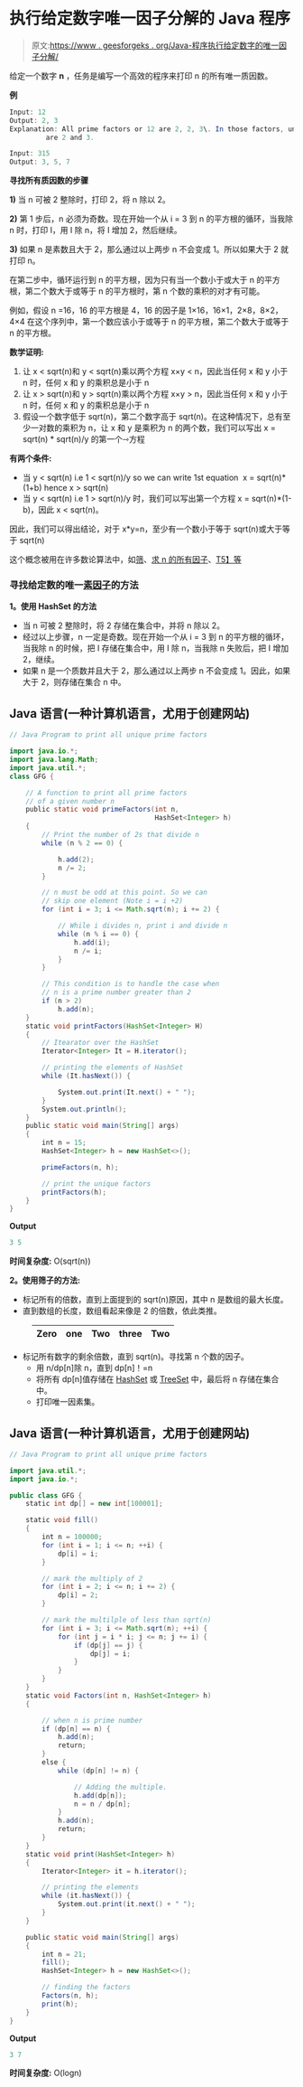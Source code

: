 # 执行给定数字唯一因子分解的 Java 程序

> 原文:[https://www . geesforgeks . org/Java-程序执行给定数字的唯一因子分解/](https://www.geeksforgeeks.org/java-program-to-perform-the-unique-factorization-of-a-given-number/)

给定一个数字 **n** ，任务是编写一个高效的程序来打印 n 的所有唯一质因数。

**例**

```java
Input: 12
Output: 2, 3
Explanation: All prime factors or 12 are 2, 2, 3\. In those factors, unique factors
         are 2 and 3.

Input: 315 
Output: 3, 5, 7
```

**寻找所有质因数的步骤**

**1)** 当 n 可被 2 整除时，打印 2，将 n 除以 2。

**2)** 第 1 步后，n 必须为奇数。现在开始一个从 i = 3 到 n 的平方根的循环，当我除 n 时，打印 I，用 I 除 n，将 I 增加 2，然后继续。

**3)** 如果 n 是素数且大于 2，那么通过以上两步 n 不会变成 1。所以如果大于 2 就打印 n。

在第二步中，循环运行到 n 的平方根，因为只有当一个数小于或大于 n 的平方根，第二个数大于或等于 n 的平方根时，第 n 个数的乘积的对才有可能。

例如，假设 n =16，16 的平方根是 4，16 的因子是 1×16，16×1，2×8，8×2，4×4 在这个序列中，第一个数应该小于或等于 n 的平方根，第二个数大于或等于 n 的平方根。

**数学证明:**

1.  让 x < sqrt(n)和 y < sqrt(n)乘以两个方程 x×y < n，因此当任何 x 和 y 小于 n 时，任何 x 和 y 的乘积总是小于 n
2.  让 x > sqrt(n)和 y > sqrt(n)乘以两个方程 x×y > n，因此当任何 x 和 y 小于 n 时，任何 x 和 y 的乘积总是小于 n
3.  假设一个数字低于 sqrt(n)，第二个数字高于 sqrt(n)。在这种情况下，总有至少一对数的乘积为 n，让 x 和 y 是乘积为 n 的两个数，我们可以写出 x = sqrt(n) * sqrt(n)/y 的第一个⇾方程

**有两个条件:**

*   当 y < sqrt(n) i.e 1 < sqrt(n)/y so we can write 1st equation  x = sqrt(n)*(1+b) hence x > sqrt(n)
*   当 y < sqrt(n) i.e 1 > sqrt(n)/y 时，我们可以写出第一个方程 x = sqrt(n)*(1-b)，因此 x < sqrt(n)。

因此，我们可以得出结论，对于 x*y=n，至少有一个数小于等于 sqrt(n)或大于等于 sqrt(n)

这个概念被用在许多数论算法中，如[筛](https://www.geeksforgeeks.org/sieve-of-eratosthenes/)、[求 n 的所有因子](https://www.geeksforgeeks.org/find-divisors-natural-number-set-1/)、[T5】等](https://www.geeksforgeeks.org/find-divisors-natural-number-set-1/) 

### 寻找给定数的唯一[素因子](https://www.geeksforgeeks.org/prime-factor/)的方法

**1。使用 HashSet 的方法**

*   当 n 可被 2 整除时，将 2 存储在集合中，并将 n 除以 2。
*   经过以上步骤，n 一定是奇数。现在开始一个从 i = 3 到 n 的平方根的循环，当我除 n 的时候，把 I 存储在集合中，用 I 除 n，当我除 n 失败后，把 I 增加 2，继续。
*   如果 n 是一个质数并且大于 2，那么通过以上两步 n 不会变成 1。因此，如果大于 2，则存储在集合 n 中。

## Java 语言(一种计算机语言，尤用于创建网站)

```java
// Java Program to print all unique prime factors

import java.io.*;
import java.lang.Math;
import java.util.*;
class GFG {

    // A function to print all prime factors
    // of a given number n
    public static void primeFactors(int n,
                                    HashSet<Integer> h)
    {
        // Print the number of 2s that divide n
        while (n % 2 == 0) {

            h.add(2);
            n /= 2;
        }

        // n must be odd at this point. So we can
        // skip one element (Note i = i +2)
        for (int i = 3; i <= Math.sqrt(n); i += 2) {

            // While i divides n, print i and divide n
            while (n % i == 0) {
                h.add(i);
                n /= i;
            }
        }

        // This condition is to handle the case when
        // n is a prime number greater than 2
        if (n > 2)
            h.add(n);
    }
    static void printFactors(HashSet<Integer> H)
    {
        // Itearator over the HashSet
        Iterator<Integer> It = H.iterator();

        // printing the elements of HashSet
        while (It.hasNext()) {

            System.out.print(It.next() + " ");
        }
        System.out.println();
    }
    public static void main(String[] args)
    {
        int n = 15;
        HashSet<Integer> h = new HashSet<>();

        primeFactors(n, h);

        // print the unique factors
        printFactors(h);
    }
}
```

**Output**

```java
3 5
```

**时间复杂度:** O(sqrt(n))

**2。使用筛子的方法:**

*   标记所有的倍数，直到上面提到的 sqrt(n)原因，其中 n 是数组的最大长度。
*   直到数组的长度，数组看起来像是 2 的倍数，依此类推。

<figure class="table">

| Zero | one | Two | three | Two |
| --- | --- | --- | --- | --- |

</figure>

*   标记所有数字的剩余倍数，直到 sqrt(n)。寻找第 n 个数的因子。
    *   用 n/dp[n]除 n，直到 dp[n]！=n
    *   将所有 dp[n]值存储在 [HashSet](https://www.geeksforgeeks.org/hashset-in-java/) 或 [TreeSet](https://www.geeksforgeeks.org/treeset-in-java-with-examples/) 中，最后将 n 存储在集合中。
    *   打印唯一因素集。

## Java 语言(一种计算机语言，尤用于创建网站)

```java
// Java Program to print all unique prime factors

import java.util.*;
import java.io.*;

public class GFG {
    static int dp[] = new int[100001];

    static void fill()
    {
        int n = 100000;
        for (int i = 1; i <= n; ++i) {
            dp[i] = i;
        }

        // mark the multiply of 2
        for (int i = 2; i <= n; i += 2) {
            dp[i] = 2;
        }

        // mark the multilple of less than sqrt(n)
        for (int i = 3; i <= Math.sqrt(n); ++i) {
            for (int j = i * i; j <= n; j += i) {
                if (dp[j] == j) {
                    dp[j] = i;
                }
            }
        }
    }
    static void Factors(int n, HashSet<Integer> h)
    {

        // when n is prime number
        if (dp[n] == n) {
            h.add(n);
            return;
        }
        else {
            while (dp[n] != n) {

                // Adding the multiple.
                h.add(dp[n]);
                n = n / dp[n];
            }
            h.add(n);
            return;
        }
    }
    static void print(HashSet<Integer> h)
    {
        Iterator<Integer> it = h.iterator();

        // printing the elements
        while (it.hasNext()) {
            System.out.print(it.next() + " ");
        }
    }

    public static void main(String[] args)
    {
        int n = 21;
        fill();
        HashSet<Integer> h = new HashSet<>();

        // finding the factors
        Factors(n, h);
        print(h);
    }
}
```

**Output**

```java
3 7
```

**时间复杂度:** O(logn)